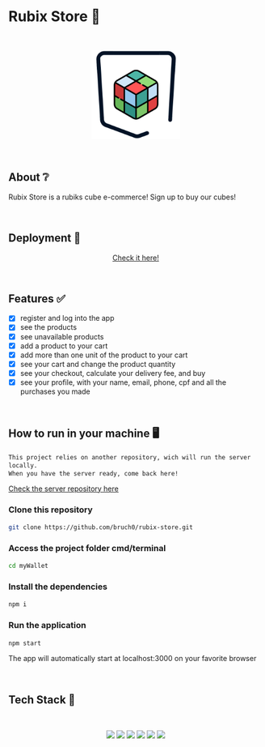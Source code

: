 # Rubix Store 🧊

</br>

<p align="center">
  <img src="public/Assets/Banner/6.svg" width="175" alt="rubix-store" />
</p>

</br>

## About ❔

Rubix Store is a rubiks cube e-commerce! Sign up to buy our cubes!

<!-- ## Preview

um gif da aplicação bem maneiro -->

</br>

## Deployment 🚀

<p align="center"><a  href="https://rubix-store.vercel.app/">Check it here!</a></p>

</br>

## Features ✅

- [x] register and log into the app
- [x] see the products
- [x] see unavailable products
- [x] add a product to your cart
- [x] add more than one unit of the product to your cart
- [x] see your cart and change the product quantity
- [x] see your checkout, calculate your delivery fee, and buy
- [x] see your profile, with your name, email, phone, cpf and all the purchases you made

</br>

## How to run in your machine 🖥️

```
This project relies on another repository, wich will run the server locally.
When you have the server ready, come back here!
```

<a href="https://github.com/bruch0/rubix-store-API" target="_blank">Check the server repository here</a>

### Clone this repository

```bash
git clone https://github.com/bruch0/rubix-store.git
```

### Access the project folder cmd/terminal

```bash
cd myWallet
```

### Install the dependencies

```bash
npm i
```

### Run the application

```bash
npm start
```

The app will automatically start at localhost:3000 on your favorite browser

</br>

## Tech Stack 💾

<br/>

<p align="center">
<img src="https://img.shields.io/badge/HTML5-E34F26?style=for-the-badge&logo=html5&logoColor=white" />
<img src="https://img.shields.io/badge/CSS3-1572B6?style=for-the-badge&logo=css3&logoColor=white" />
<img src="https://img.shields.io/badge/JavaScript-F7DF1E?style=for-the-badge&logo=javascript&logoColor=black" />
<img src="https://img.shields.io/badge/React-20232A?style=for-the-badge&logo=react&logoColor=61DAFB" />
<img src="https://img.shields.io/badge/styled--components-DB7093?style=for-the-badge&logo=styled-components&logoColor=white" />
<img src="https://img.shields.io/badge/Vercel-000000?style=for-the-badge&logo=vercel&logoColor=white" />
</p>

</br>
